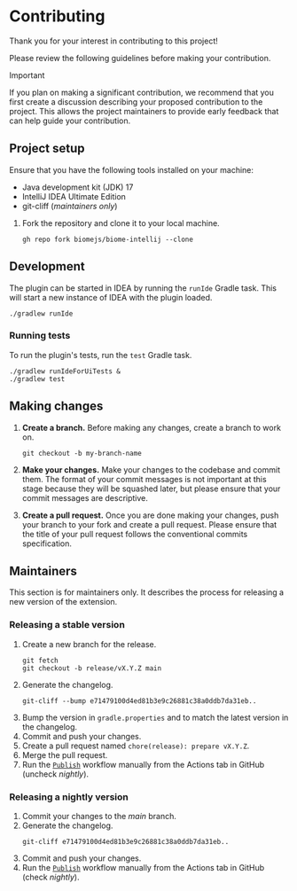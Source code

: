 # Contributing

Thank you for your interest in contributing to this project!

Please review the following guidelines before making your contribution.

> [!IMPORTANT]
> If you plan on making a significant contribution, we recommend that you first create a discussion describing your
> proposed contribution to the project. This allows the project maintainers to provide early feedback that can help guide
> your contribution.

## Project setup

Ensure that you have the following tools installed on your machine:

- Java development kit (JDK) 17
- IntelliJ IDEA Ultimate Edition
- git-cliff (_maintainers only_)

1. Fork the repository and clone it to your local machine.
   ```shell
   gh repo fork biomejs/biome-intellij --clone
   ```

## Development

The plugin can be started in IDEA by running the `runIde` Gradle task. This will start a new instance of IDEA with the
plugin loaded.

```shell
./gradlew runIde
```

### Running tests

To run the plugin's tests, run the `test` Gradle task.

```shell
./gradlew runIdeForUiTests &
./gradlew test
```

## Making changes

1. **Create a branch.** Before making any changes, create a branch to work on.
   ```shell
   git checkout -b my-branch-name
   ```
2. **Make your changes.** Make your changes to the codebase and commit them. The format of your commit messages is not
   important at this stage because they will be squashed later, but please ensure that your commit messages are
   descriptive.

3. **Create a pull request.** Once you are done making your changes, push your branch to your fork and create a pull
   request. Please ensure that the title of your pull request follows the conventional commits specification.

## Maintainers

This section is for maintainers only. It describes the process for releasing a new version of the extension.

### Releasing a stable version

1. Create a new branch for the release.
   ```shell
   git fetch
   git checkout -b release/vX.Y.Z main
   ```
2. Generate the changelog.
   ```shell
   git-cliff --bump e71479100d4ed81b3e9c26881c38a0ddb7da31eb..
   ```
3. Bump the version in `gradle.properties` and to match the latest version in the changelog.
4. Commit and push your changes.
5. Create a pull request named `chore(release): prepare vX.Y.Z`.
6. Merge the pull request.
7. Run the [`Publish`](https://github.com/biomejs/biome-intellij/actions/workflows/publish.yaml) workflow manually from
   the Actions tab in GitHub (uncheck _nightly_).

### Releasing a nightly version

1. Commit your changes to the _main_ branch.
2. Generate the changelog.
   ```shell
   git-cliff e71479100d4ed81b3e9c26881c38a0ddb7da31eb..
   ```
3. Commit and push your changes.
4. Run the [`Publish`](https://github.com/biomejs/biome-intellij/actions/workflows/publish.yaml) workflow manually from
   the Actions tab in GitHub (check _nightly_).
